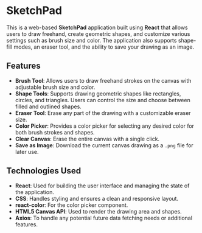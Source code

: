 # SketchPad

This is a web-based **SketchPad** application built using **React** that allows users to draw freehand, create geometric shapes, and customize various settings such as brush size and color. The application also supports shape-fill modes, an eraser tool, and the ability to save your drawing as an image.

## Features

- **Brush Tool**: Allows users to draw freehand strokes on the canvas with adjustable brush size and color.
- **Shape Tools**: Supports drawing geometric shapes like rectangles, circles, and triangles. Users can control the size and choose between filled and outlined shapes.
- **Eraser Tool**: Erase any part of the drawing with a customizable eraser size.
- **Color Picker**: Provides a color picker for selecting any desired color for both brush strokes and shapes.
- **Clear Canvas**: Erase the entire canvas with a single click.
- **Save as Image**: Download the current canvas drawing as a `.png` file for later use.

## Technologies Used

- **React**: Used for building the user interface and managing the state of the application.
- **CSS**: Handles styling and ensures a clean and responsive layout.
- **react-color**: For the color picker component.
- **HTML5 Canvas API**: Used to render the drawing area and shapes.
- **Axios**: To handle any potential future data fetching needs or additional features.


